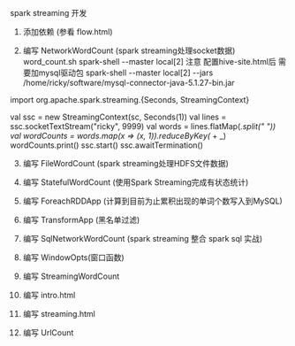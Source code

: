 spark streaming 开发

1. 添加依赖 (参看 flow.html)

2. 编写 NetworkWordCount (spark streaming处理socket数据)
word_count.sh
spark-shell --master local[2]
注意 配置hive-site.html后 需要加mysql驱动包
spark-shell --master local[2] --jars /home/ricky/software/mysql-connector-java-5.1.27-bin.jar

import org.apache.spark.streaming.{Seconds, StreamingContext}

val ssc = new StreamingContext(sc, Seconds(1))
val lines = ssc.socketTextStream("ricky", 9999)
val words = lines.flatMap(_.split(" "))
val wordCounts = words.map(x => (x, 1)).reduceByKey(_ + _)
wordCounts.print()
ssc.start()
ssc.awaitTermination()

3. 编写 FileWordCount (spark streaming处理HDFS文件数据)

4. 编写 StatefulWordCount (使用Spark Streaming完成有状态统计)

5. 编写 ForeachRDDApp (计算到目前为止累积出现的单词个数写入到MySQL)

6. 编写 TransformApp (黑名单过滤)

7. 编写 SqlNetworkWordCount (spark streaming 整合 spark sql 实战)

8. 编写 WindowOpts(窗口函数)

9. 编写 StreamingWordCount

10. 编写 intro.html

11. 编写 streaming.html

12. 编写 UrlCount
